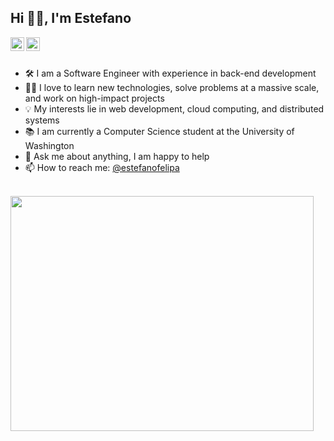 ## Hi 👋🏽, I'm Estefano

<a href="https://twitter.com/estefano_felipa">
  <img align="left" alt="Estefano's Twitter" width="22px" src="https://raw.githubusercontent.com/peterthehan/peterthehan/master/assets/twitter.svg" />
</a>
<a href="https://www.linkedin.com/in/estefanofelipa/">
  <img align="left" alt="Estefano's LinkedIn" width="22px" src="https://raw.githubusercontent.com/peterthehan/peterthehan/master/assets/linkedin.svg" />
</a>

<br />
<br />

- 🛠 I am a Software Engineer with experience in back-end development
- 🙌🏽 I love to learn new technologies, solve problems at a massive scale, and work on high-impact projects
- 💡 My interests lie in web development, cloud computing, and distributed systems
- 📚 I am currently a Computer Science student at the University of Washington
- 💬 Ask me about anything, I am happy to help
- 📫 How to reach me: [@estefanofelipa](https://www.linkedin.com/in/estefanofelipa/)

<br />

<a href="https://i.imgur.com/dXecvXb.png">
  <img align="center" src="https://i.imgur.com/dXecvXb.png" width="485.4px" height="376.2px" border="0" />
</a>





